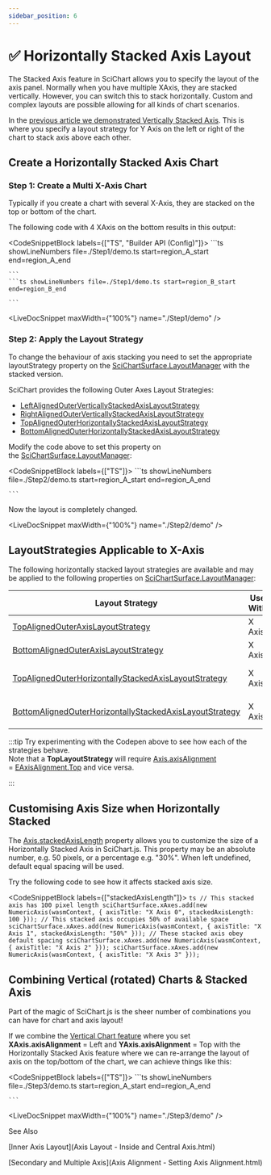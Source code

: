 ```yaml
---
sidebar_position: 6
---
```


# ✅ Horizontally Stacked Axis Layout

The Stacked Axis feature in SciChart allows you to specify the layout of the axis panel. Normally when you have multiple XAxis, they are stacked vertically. However, you can switch this to stack horizontally. Custom and complex layouts are possible allowing for all kinds of chart scenarios.

In the [previous article we demonstrated Vertically Stacked Axis](/docs/2d-charts/axis-api/multi-axis-and-layout/vertically-stacked-axis-layout/index.md). This is where you specify a layout strategy for Y Axis on the left or right of the chart to stack axis above each other.

Create a Horizontally Stacked Axis Chart
----------------------------------------

### Step 1: Create a Multi X-Axis Chart

Typically if you create a chart with several X-Axis, they are stacked on the top or bottom of the chart.

The following code with 4 XAxis on the bottom results in this output:

<CodeSnippetBlock labels={["TS", "Builder API (Config)"]}>
    ```ts showLineNumbers file=./Step1/demo.ts start=region_A_start end=region_A_end

    ```
    ```ts showLineNumbers file=./Step1/demo.ts start=region_B_start end=region_B_end

    ```

</CodeSnippetBlock>

<LiveDocSnippet maxWidth={"100%"} name="./Step1/demo" />

### Step 2: Apply the Layout Strategy

To change the behaviour of axis stacking you need to set the appropriate layoutStrategy property on the [SciChartSurface.LayoutManager](https://scichart.com/documentation/js/current/typedoc/classes/scichartsurface.html#layoutmanager) with the stacked version. 

SciChart provides the following Outer Axes Layout Strategies:

*   [LeftAlignedOuterVerticallyStackedAxisLayoutStrategy](https://scichart.com/documentation/js/current/typedoc/classes/leftalignedouterverticallystackedaxislayoutstrategy.html)
*   [RightAlignedOuterVerticallyStackedAxisLayoutStrategy](https://scichart.com/documentation/js/current/typedoc/classes/rightalignedouterverticallystackedaxislayoutstrategy.html)
*   [TopAlignedOuterHorizontallyStackedAxisLayoutStrategy](https://scichart.com/documentation/js/current/typedoc/classes/topalignedouterhorizontallystackedaxislayoutstrategy.html)
*   [BottomAlignedOuterHorizontallyStackedAxisLayoutStrategy](https://scichart.com/documentation/js/current/typedoc/classes/bottomalignedouterhorizontallystackedaxislayoutstrategy.html)

Modify the code above to set this property on the [SciChartSurface.LayoutManager](https://scichart.com/documentation/js/current/typedoc/classes/scichartsurface.html#layoutmanager):

<CodeSnippetBlock labels={["TS"]}>
    ```ts showLineNumbers file=./Step2/demo.ts start=region_A_start end=region_A_end

    ```

</CodeSnippetBlock>


Now the layout is completely changed. 

<LiveDocSnippet maxWidth={"100%"} name="./Step2/demo" />

LayoutStrategies Applicable to X-Axis
----------------------------------------

The following horizontally stacked layout strategies are available and may be applied to the following properties on [SciChartSurface.LayoutManager](https://scichart.com/documentation/js/current/typedoc/classes/scichartsurface.html#layoutmanager):

| Layout Strategy | Use With | Apply to LayoutManager Prop | Behavior |
|-----------------|----------|-----------------------------|----------|
| [TopAlignedOuterAxisLayoutStrategy](https://scichart.com/documentation/js/current/typedoc/classes/topalignedouteraxislayoutstrategy.html) | X Axis | [topInnerAxisLayoutStrategy](https://scichart.com/documentation/js/current/typedoc/classes/layoutmanager.html#topinneraxeslayoutstrategy), [topOuterAxisLayoutStrategy](https://scichart.com/documentation/js/current/typedoc/classes/layoutmanager.html#topouteraxeslayoutstrategy) | Default behavior |
| [BottomAlignedOuterAxisLayoutStrategy](https://scichart.com/documentation/js/current/typedoc/classes/bottomalignedouteraxislayoutstrategy.html) | X Axis | [bottomInnerAxisLayoutStrategy](https://scichart.com/documentation/js/current/typedoc/classes/layoutmanager.html#bottominneraxeslayoutstrategy), [bottomOuterAxisLayoutStrategy](https://scichart.com/documentation/js/current/typedoc/classes/layoutmanager.html#bottomouteraxeslayoutstrategy) | Default behavior |
| [TopAlignedOuterHorizontallyStackedAxisLayoutStrategy](https://scichart.com/documentation/js/current/typedoc/classes/topalignedouterhorizontallystackedaxislayoutstrategy.html) | X Axis | [topOuterAxisLayoutStrategy](https://scichart.com/documentation/js/current/typedoc/classes/layoutmanager.html#topouteraxeslayoutstrategy) | Horizontal stacking behavior |
| [BottomAlignedOuterHorizontallyStackedAxisLayoutStrategy](https://scichart.com/documentation/js/current/typedoc/classes/bottomalignedouterhorizontallystackedaxislayoutstrategy.html) | X Axis | [bottomOuterAxisLayoutStrategy](https://scichart.com/documentation/js/current/typedoc/classes/layoutmanager.html#bottomouteraxeslayoutstrategy) | Horizontal stacking behavior |

:::tip
Try experimenting with the Codepen above to see how each of the strategies behave.  
Note that a **TopLayoutStrategy** will require [Axis.axisAlignment](https://scichart.com/documentation/js/current/typedoc/classes/numericaxis.html#axisalignment) = [EAxisAlignment.Top](https://scichart.com/documentation/js/current/typedoc/enums/eaxisalignment.html) and vice versa.

:::

Customising Axis Size when Horizontally Stacked
-----------------------------------------------

The [Axis.stackedAxisLength](https://scichart.com/documentation/js/current/typedoc/classes/axisbase2d.html#stackedaxislength) property allows you to customize the size of a Horizontally Stacked Axis in SciChart.js. This property may be an absolute number, e.g. 50 pixels, or a percentage e.g. "30%". When left undefined, default equal spacing will be used.

Try the following code to see how it affects stacked axis size.

<CodeSnippetBlock labels={["stackedAxisLength"]}>
    ```ts
// This stacked axis has 100 pixel length
sciChartSurface.xAxes.add(new NumericAxis(wasmContext, { axisTitle: "X Axis 0", stackedAxisLength: 100 }));
// This stacked axis occupies 50% of available space
sciChartSurface.xAxes.add(new NumericAxis(wasmContext, { axisTitle: "X Axis 1", stackedAxisLength: "50%" }));
// These stacked axis obey default spacing
sciChartSurface.xAxes.add(new NumericAxis(wasmContext, { axisTitle: "X Axis 2" }));
sciChartSurface.xAxes.add(new NumericAxis(wasmContext, { axisTitle: "X Axis 3" }));
    ```
</CodeSnippetBlock>

Combining Vertical (rotated) Charts & Stacked Axis
--------------------------------------------------

Part of the magic of SciChart.js is the sheer number of combinations you can have for chart and axis layout!

If we combine the [Vertical Chart feature](/docs/2d-charts/axis-api/multi-axis-and-layout/vertical-charts-rotate-transpose-axis/index.md) where you set **XAxis.axisAlignment** = Left and **YAxis.axisAlignment** = Top with the Horizontally Stacked Axis feature where we can re-arrange the layout of axis on the top/bottom of the chart, we can achieve things like this:

<CodeSnippetBlock labels={["TS"]}>
    ```ts showLineNumbers file=./Step3/demo.ts start=region_A_start end=region_A_end

    ```
</CodeSnippetBlock>

<LiveDocSnippet maxWidth={"100%"} name="./Step3/demo" />

See Also

[Inner Axis Layout](Axis Layout - Inside and Central Axis.html)

[Secondary and Multiple Axis](Axis Alignment - Setting Axis Alignment.html)
